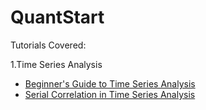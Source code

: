 # QuantStart
Tutorials Covered:

1.Time Series Analysis
- [Beginner's Guide to Time Series Analysis](https://www.quantstart.com/articles/Beginners-Guide-to-Time-Series-Analysis)
- [Serial Correlation in Time Series Analysis](https://www.quantstart.com/articles/Serial-Correlation-in-Time-Series-Analysis)
 
